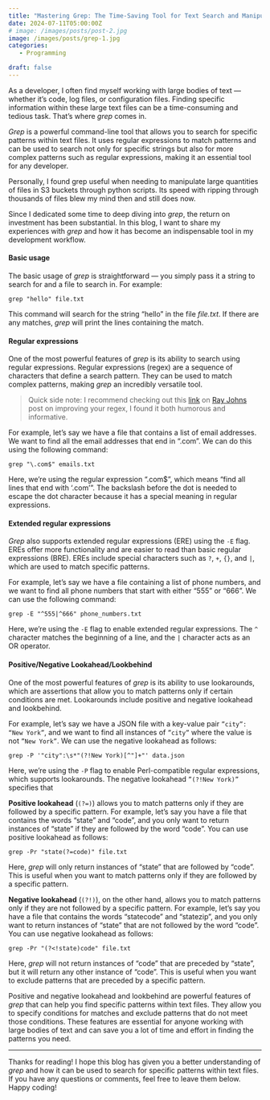 ```yaml
---
title: "Mastering Grep: The Time-Saving Tool for Text Search and Manipulation"
date: 2024-07-11T05:00:00Z
# image: /images/posts/post-2.jpg
image: /images/posts/grep-1.jpg
categories:
   - Programming

draft: false
---
```


<!-- 870 X 580 -->
As a developer, I often find myself working with large bodies of text — whether it’s code, log files, or configuration files. Finding specific information within these large text files can be a time-consuming and tedious task. That’s where *grep* comes in.

*Grep* is a powerful command-line tool that allows you to search for specific patterns within text files. It uses regular expressions to match patterns and can be used to search not only for specific strings but also for more complex patterns such as regular expressions, making it an essential tool for any developer.

Personally, I found grep useful when needing to manipulate large quantities of files in S3 buckets through python scripts. Its speed with ripping through thousands of files blew my mind then and still does now.

Since I dedicated some time to deep diving into *grep*, the return on investment has been substantial. In this blog, I want to share my experiences with *grep* and how it has become an indispensable tool in my development workflow.

#### Basic usage

The basic usage of *grep* is straightforward — you simply pass it a string to search for and a file to search in. For example:

```ssh
grep "hello" file.txt
```

This command will search for the string “hello” in the file *file.txt*. If there are any matches, *grep* will print the lines containing the match.

#### Regular expressions

One of the most powerful features of *grep* is its ability to search using regular expressions. Regular expressions (regex) are a sequence of characters that define a search pattern. They can be used to match complex patterns, making *grep* an incredibly versatile tool.

> Quick side note: I recommend checking out this [link](https://towardsdatascience.com/how-to-use-regex-7aeaf4dd25e9) on [Ray Johns](https://medium.com/@rayljohns) post on improving your regex, I found it both humorous and informative.

For example, let’s say we have a file that contains a list of email addresses. We want to find all the email addresses that end in “.com”. We can do this using the following command:

```ssh
grep "\.com$" emails.txt
```

Here, we’re using the regular expression “.com$”, which means “find all lines that end with ‘.com’”. The backslash before the dot is needed to escape the dot character because it has a special meaning in regular expressions.

#### Extended regular expressions

*Grep* also supports extended regular expressions (ERE) using the `-E` flag. EREs offer more functionality and are easier to read than basic regular expressions (BRE). EREs include special characters such as `?`, `+`, `{}`, and `|`, which are used to match specific patterns.

For example, let’s say we have a file containing a list of phone numbers, and we want to find all phone numbers that start with either “555” or “666”. We can use the following command:

```ssh
grep -E "^555|^666" phone_numbers.txt
```

Here, we’re using the `-E` flag to enable extended regular expressions. The `^` character matches the beginning of a line, and the `|` character acts as an OR operator.

#### Positive/Negative Lookahead/Lookbehind

One of the most powerful features of *grep* is its ability to use lookarounds, which are assertions that allow you to match patterns only if certain conditions are met. Lookarounds include positive and negative lookahead and lookbehind.

For example, let’s say we have a JSON file with a key-value pair `”city”: “New York”`, and we want to find all instances of `”city”` where the value is not `”New York”`. We can use the negative lookahead as follows:

```ssh
grep -P '"city":\s*"(?!New York)[^"]+"' data.json
```

Here, we’re using the `-P` flag to enable Perl-compatible regular expressions, which supports lookarounds. The negative lookahead `”(?!New York)”` specifies that

**Positive lookahead** (`(?=)`) allows you to match patterns only if they are followed by a specific pattern. For example, let’s say you have a file that contains the words “state” and “code”, and you only want to return instances of “state” if they are followed by the word “code”. You can use positive lookahead as follows:

```ssh
grep -Pr "state(?=code)" file.txt
```

Here, *grep* will only return instances of “state” that are followed by “code”. This is useful when you want to match patterns only if they are followed by a specific pattern.

**Negative lookahead** (`(?!)`), on the other hand, allows you to match patterns only if they are not followed by a specific pattern. For example, let’s say you have a file that contains the words “statecode” and “statezip”, and you only want to return instances of “state” that are not followed by the word “code”. You can use negative lookahead as follows:

```ssh
grep -Pr "(?<!state)code" file.txt
```

Here, *grep* will not return instances of “code” that are preceded by “state”, but it will return any other instance of “code”. This is useful when you want to exclude patterns that are preceded by a specific pattern.

Positive and negative lookahead and lookbehind are powerful features of *grep* that can help you find specific patterns within text files. They allow you to specify conditions for matches and exclude patterns that do not meet those conditions. These features are essential for anyone working with large bodies of text and can save you a lot of time and effort in finding the patterns you need.

---

Thanks for reading! I hope this blog has given you a better understanding of *grep* and how it can be used to search for specific patterns within text files. If you have any questions or comments, feel free to leave them below. Happy coding!
